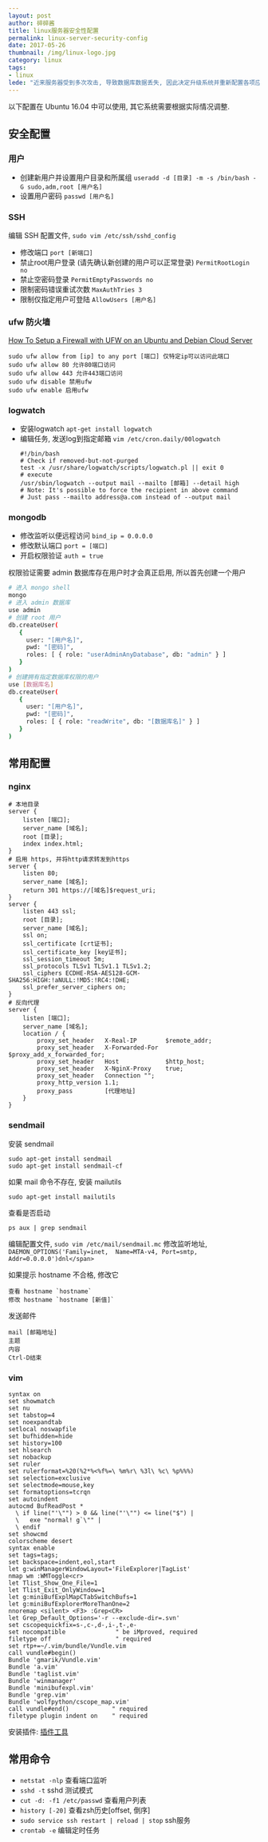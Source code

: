 ```yaml
---
layout: post
author: 碎碎酱
title: linux服务器安全性配置
permalink: linux-server-security-config
date: 2017-05-26
thumbnail: /img/linux-logo.jpg
category: linux
tags:
- linux
lede: "近来服务器受到多次攻击, 导致数据库数据丢失, 因此决定升级系统并重新配置各项应用. 本文记录了一些服务器安全性配置, 以及一些常用软件配置."
---
```


以下配置在 Ubuntu 16.04 中可以使用, 其它系统需要根据实际情况调整.

## 安全配置

### 用户
* 创建新用户并设置用户目录和所属组 `useradd -d [目录] -m -s /bin/bash -G sudo,adm,root [用户名]`
* 设置用户密码 `passwd [用户名]`

### SSH
编辑 SSH 配置文件, `sudo vim /etc/ssh/sshd_config`
* 修改端口 `port [新端口]`
* 禁止root用户登录 (请先确认新创建的用户可以正常登录) `PermitRootLogin no`
* 禁止空密码登录 `PermitEmptyPasswords no`
* 限制密码错误重试次数 `MaxAuthTries 3`
* 限制仅指定用户可登陆 `AllowUsers [用户名]`

### ufw 防火墙

[How To Setup a Firewall with UFW on an Ubuntu and Debian Cloud Server](https://www.digitalocean.com/community/tutorials/how-to-setup-a-firewall-with-ufw-on-an-ubuntu-and-debian-cloud-server)

```
sudo ufw allow from [ip] to any port [端口] 仅特定ip可以访问此端口
sudo ufw allow 80 允许80端口访问
sudo ufw allow 443 允许443端口访问
sudo ufw disable 禁用ufw
sudo ufw enable 启用ufw
```

### logwatch

* 安装logwatch `apt-get install logwatch`
* 编辑任务, 发送log到指定邮箱 `vim /etc/cron.daily/00logwatch`
    ```
    #!/bin/bash
    # Check if removed-but-not-purged
    test -x /usr/share/logwatch/scripts/logwatch.pl || exit 0
    # execute
    /usr/sbin/logwatch --output mail --mailto [邮箱] --detail high
    # Note: It's possible to force the recipient in above command
    # Just pass --mailto address@a.com instead of --output mail
    ```

### mongodb

* 修改监听以便远程访问 `bind_ip = 0.0.0.0`
* 修改默认端口 `port = [端口]`
* 开启权限验证 `auth = true`

权限验证需要 admin 数据库存在用户时才会真正启用, 所以首先创建一个用户
```bash
# 进入 mongo shell
mongo
# 进入 admin 数据库
use admin
# 创建 root 用户
db.createUser(
   {
     user: "[用户名]",
     pwd: "[密码]",
     roles: [ { role: "userAdminAnyDatabase", db: "admin" } ]
   }
)
# 创建拥有指定数据库权限的用户
use [数据库名]
db.createUser(
   {
     user: "[用户名]",
     pwd: "[密码]",
     roles: [ { role: "readWrite", db: "[数据库名]" } ]
   }
)
```

## 常用配置

### nginx
```
# 本地目录
server {
    listen [端口];
    server_name [域名];
    root [目录];
    index index.html;
}
# 启用 https, 并将http请求转发到https
server {
    listen 80;
    server_name [域名];
    return 301 https://[域名]$request_uri;
}
server {
    listen 443 ssl;
    root [目录];
    server_name [域名];
    ssl on;
    ssl_certificate [crt证书];
    ssl_certificate_key [key证书];
    ssl_session_timeout 5m;
    ssl_protocols TLSv1 TLSv1.1 TLSv1.2;
    ssl_ciphers ECDHE-RSA-AES128-GCM-SHA256:HIGH:!aNULL:!MD5:!RC4:!DHE;
    ssl_prefer_server_ciphers on;
}
# 反向代理
server {
    listen [端口];
    server_name [域名];
    location / {
        proxy_set_header   X-Real-IP        $remote_addr;
        proxy_set_header   X-Forwarded-For  $proxy_add_x_forwarded_for;
        proxy_set_header   Host             $http_host;
        proxy_set_header   X-NginX-Proxy    true;
        proxy_set_header   Connection "";
        proxy_http_version 1.1;
        proxy_pass         [代理地址]
    }
}
```

### sendmail

安装 sendmail
```
sudo apt-get install sendmail  
sudo apt-get install sendmail-cf
```

如果 mail 命令不存在, 安装 mailutils
```
sudo apt-get install mailutils
```

查看是否启动
```
ps aux | grep sendmail
```

编辑配置文件, `sudo vim /etc/mail/sendmail.mc`
修改监听地址, `DAEMON_OPTIONS('Family=inet,  Name=MTA-v4, Port=smtp, Addr=0.0.0.0')dnl</span>`

如果提示 hostname 不合格, 修改它
```
查看 hostname `hostname`
修改 hostname `hostname [新值]`
```

发送邮件
```
mail [邮箱地址]
主题
内容
Ctrl-D结束
```

### vim
```
syntax on  
set showmatch  
set nu  
set tabstop=4  
set noexpandtab  
setlocal noswapfile  
set bufhidden=hide  
set history=100  
set hlsearch  
set nobackup  
set ruler  
set rulerformat=%20(%2*%<%f%=\ %m%r\ %3l\ %c\ %p%%%)  
set selection=exclusive  
set selectmode=mouse,key  
set formatoptions=tcrqn  
set autoindent  
autocmd BufReadPost *  
  \ if line("'\"") > 0 && line("'\"") <= line("$") |  
  \   exe "normal! g`\"" |  
  \ endif  
set showcmd  
colorscheme desert   
syntax enable   
set tags=tags;   
set backspace=indent,eol,start  
let g:winManagerWindowLayout='FileExplorer|TagList'   
nmap wm :WMToggle<cr>  
let Tlist_Show_One_File=1   
let Tlist_Exit_OnlyWindow=1  
let g:miniBufExplMapCTabSwitchBufs=1   
let g:miniBufExplorerMoreThanOne=2  
nnoremap <silent> <F3> :Grep<CR>  
let Grep_Default_Options='-r --exclude-dir=.svn'  
set cscopequickfix=s-,c-,d-,i-,t-,e-  
set nocompatible              " be iMproved, required  
filetype off                  " required  
set rtp+=~/.vim/bundle/Vundle.vim  
call vundle#begin()  
Bundle 'gmarik/Vundle.vim'  
Bundle 'a.vim'  
Bundle 'taglist.vim'  
Bundle 'winmanager'  
Bundle 'minibufexpl.vim'  
Bundle 'grep.vim'  
Bundle 'wolfpython/cscope_map.vim'  
call vundle#end()            " required  
filetype plugin indent on    " required
```

安装插件: [插件工具](https://github.com/VundleVim/Vundle.vim)

## 常用命令

* `netstat -nlp` 查看端口监听
* `sshd -t` sshd 测试模式
* `cut -d: -f1 /etc/passwd` 查看用户列表
* `history [-20]` 查看zsh历史[offset, 倒序]
* `sudo service ssh restart | reload | stop` ssh服务
* `crontab -e` 编辑定时任务